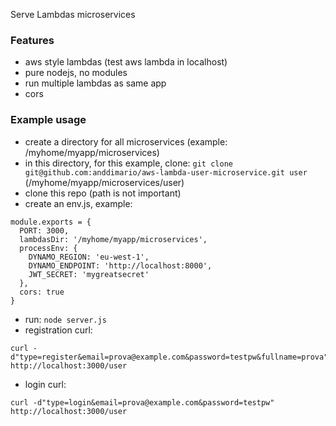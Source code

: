 Serve Lambdas microservices

### Features
- aws style lambdas (test aws lambda in localhost)
- pure nodejs, no modules
- run multiple lambdas as same app
- cors

### Example usage
- create a directory for all microservices (example: /myhome/myapp/microservices)
- in this directory, for this example, clone: `git clone git@github.com:anddimario/aws-lambda-user-microservice.git user` (/myhome/myapp/microservices/user)
- clone this repo (path is not important)
- create an env.js, example:
```
module.exports = {
  PORT: 3000,
  lambdasDir: '/myhome/myapp/microservices',
  processEnv: {
    DYNAMO_REGION: 'eu-west-1',
    DYNAMO_ENDPOINT: 'http://localhost:8000',
    JWT_SECRET: 'mygreatsecret'
  },
  cors: true
}
```
- run: `node server.js`
- registration curl:
```
curl -d"type=register&email=prova@example.com&password=testpw&fullname=prova" http://localhost:3000/user
```
- login curl:
```
curl -d"type=login&email=prova@example.com&password=testpw" http://localhost:3000/user
```